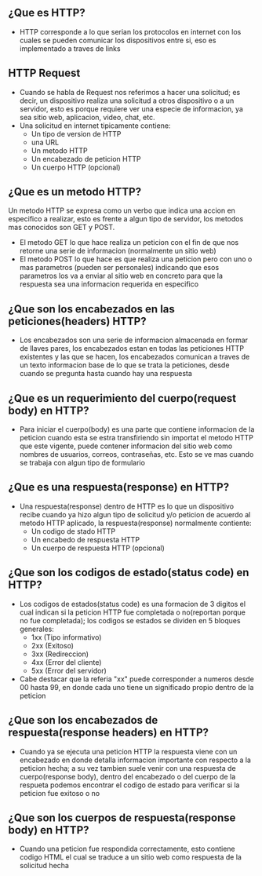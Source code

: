 ## ¿Que es HTTP?
- HTTP corresponde a lo que serian los protocolos en internet con los cuales se pueden comunicar los dispositivos entre si, eso es implementado a traves de links

## HTTP Request
- Cuando se habla de Request nos referimos a hacer una solicitud; es decir, un dispositivo realiza una solicitud a otros dispositivo o a un servidor, esto es porque requiere ver una especie de informacion, ya sea sitio web, aplicacion, video, chat, etc.
- Una solicitud en internet tipicamente contiene:
  - Un tipo de version de HTTP
  - una URL 
  - Un metodo HTTP
  - Un encabezado de peticion HTTP
  - Un cuerpo HTTP (opcional)

## ¿Que es un metodo HTTP?
Un metodo HTTP se expresa como un verbo que indica una accion en especifico a realizar, esto es frente a algun tipo de servidor, los metodos mas conocidos son GET y POST.
- El metodo GET lo que hace realiza un peticion con el fin de que nos retorne una serie de informacion (normalmente un sitio web)
- El metodo POST lo que hace es que realiza una peticion pero con uno o mas parametros (pueden ser personales) indicando que esos parametros los va a enviar al sitio web en concreto para que la respuesta sea una informacion requerida en especifico 

## ¿Que son los encabezados en las peticiones(headers) HTTP?
- Los encabezados son una serie de informacion almacenada en formar de llaves pares, los encabezados estan en todas las peticiones HTTP existentes y las que se hacen, los encabezados comunican a traves de un texto informacion base de lo que se trata la peticiones, desde cuando se pregunta hasta cuando hay una respuesta

## ¿Que es un requerimiento del cuerpo(request body) en HTTP?
- Para iniciar el cuerpo(body) es una parte que contiene informacion de la peticion cuando esta se estra transfiriendo sin importat el metodo HTTP que este vigente, puede contener informacion del sitio web como nombres de usuarios, correos, contraseñas, etc. Esto se ve mas cuando se trabaja con algun tipo de formulario

## ¿Que es una respuesta(response) en HTTP?
- Una respuesta(response) dentro de HTTP es lo que un dispositivo recibe cuando ya hizo algun tipo de solicitud y/o peticion de acuerdo al metodo HTTP aplicado, la respuesta(response) normalmente contiente:
  - Un codigo de stado HTTP
  - Un encabedo de respuesta HTTP
  - Un cuerpo de respuesta HTTP (opcional)

## ¿Que son los codigos de estado(status code) en HTTP?
- Los codigos de estados(status code) es una formacion de 3 digitos el cual indican si la peticion HTTP fue completada o no(reportan porque no fue completada); los codigos se estados se dividen en 5 bloques generales:
  - 1xx (Tipo informativo)
  - 2xx (Exitoso)
  - 3xx (Redireccion)
  - 4xx (Error del cliente)
  - 5xx (Error del servidor)
- Cabe destacar que la referia "xx" puede corresponder a numeros desde 00 hasta 99, en donde cada uno tiene un significado propio dentro de la peticion

## ¿Que son los encabezados de respuesta(response headers) en HTTP?
- Cuando ya se ejecuta una peticion HTTP la respuesta viene con un encabezado en donde detalla informacion importante con respecto a la peticion hecha; a su vez tambien suele venir con una respuesta de cuerpo(response body), dentro del encabezado o del cuerpo de la respueta podemos encontrar el codigo de estado para verificar si la peticion fue exitoso o no

## ¿Que son los cuerpos de respuesta(response body) en HTTP?
- Cuando una peticion fue respondida correctamente, esto contiene codigo HTML el cual se traduce a un sitio web como respuesta de la solicitud hecha